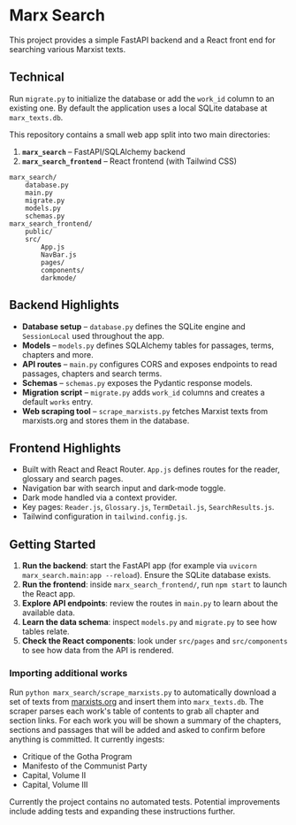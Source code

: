 # Marx Search

This project provides a simple FastAPI backend and a React front end for
searching various Marxist texts.

## Technical

Run `migrate.py` to initialize the database or add the `work_id` column to an
existing one. By default the application uses a local SQLite database at
`marx_texts.db`.

This repository contains a small web app split into two main directories:

1. **`marx_search`** – FastAPI/SQLAlchemy backend
2. **`marx_search_frontend`** – React frontend (with Tailwind CSS)

```
marx_search/
    database.py
    main.py
    migrate.py
    models.py
    schemas.py
marx_search_frontend/
    public/
    src/
        App.js
        NavBar.js
        pages/
        components/
        darkmode/
```

## Backend Highlights
- **Database setup** – `database.py` defines the SQLite engine and `SessionLocal` used throughout the app.
- **Models** – `models.py` defines SQLAlchemy tables for passages, terms, chapters and more.
- **API routes** – `main.py` configures CORS and exposes endpoints to read passages, chapters and search terms.
- **Schemas** – `schemas.py` exposes the Pydantic response models.
- **Migration script** – `migrate.py` adds `work_id` columns and creates a default `works` entry.
- **Web scraping tool** – `scrape_marxists.py` fetches Marxist texts from marxists.org and stores them in the database.

## Frontend Highlights
- Built with React and React Router. `App.js` defines routes for the reader, glossary and search pages.
- Navigation bar with search input and dark‑mode toggle.
- Dark mode handled via a context provider.
- Key pages: `Reader.js`, `Glossary.js`, `TermDetail.js`, `SearchResults.js`.
- Tailwind configuration in `tailwind.config.js`.

## Getting Started
1. **Run the backend**: start the FastAPI app (for example via `uvicorn marx_search.main:app --reload`). Ensure the SQLite database exists.
2. **Run the frontend**: inside `marx_search_frontend/`, run `npm start` to launch the React app.
3. **Explore API endpoints**: review the routes in `main.py` to learn about the available data.
4. **Learn the data schema**: inspect `models.py` and `migrate.py` to see how tables relate.
5. **Check the React components**: look under `src/pages` and `src/components` to see how data from the API is rendered.

### Importing additional works

Run `python marx_search/scrape_marxists.py` to automatically download a set of texts from [marxists.org](https://www.marxists.org) and insert them into `marx_texts.db`. The scraper parses each work's table of contents to grab all chapter and section links. For each work you will be shown a summary of the chapters, sections and passages that will be added and asked to confirm before anything is committed. It currently ingests:
* Critique of the Gotha Program
* Manifesto of the Communist Party
* Capital, Volume II
* Capital, Volume III

Currently the project contains no automated tests. Potential improvements include adding tests and expanding these instructions further.

